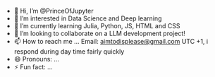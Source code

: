 - 👋 Hi, I’m @PrinceOfJupyter
- 👀 I’m interested in Data Science and Deep learning
- 🌱 I’m currently learning Julia, Python, JS, HTML and CSS
- 💞️ I’m looking to collaborate on a LLM development project!
- 📫 How to reach me ... Email: aimtodisplease@gmail.com UTC +1, i respond during day time fairly quickly
- 😄 Pronouns: ...
- ⚡ Fun fact: ...

<!---
PrinceOfJupyter/PrinceOfJupyter is a ✨ special ✨ repository because its `README.md` (this file) appears on your GitHub profile.
You can click the Preview link to take a look at your changes.
--->
